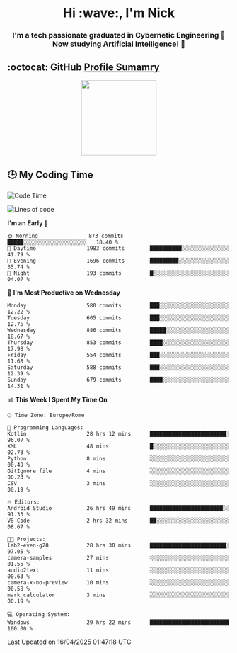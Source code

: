 <h1 align="center">Hi :wave:, I'm Nick</h1>

<h3 align="center">I'm a tech passionate graduated in Cybernetic Engineering 🤖<br>
Now studying Artificial Intelligence! 🧠</h3>


## :octocat: GitHub <a href="https://github.com/vn7n24fzkq/github-profile-summary-cards">Profile Sumamry</a>

<p align="center">
   <img style="height:170px;display:inline-block"  src="http://github-profile-summary-cards.vercel.app/api/cards/profile-details?username=CodeClimberNT&theme=github_dark" />
<!--    <img style="height:170px;display:inline-block"  src="http://github-profile-summary-cards.vercel.app/api/cards/repos-per-language?username=CodeClimberNT&theme=github_dark&exclude=" /> -->
</p>

 ## :clock3: My Coding Time 
 
<!--START_SECTION:waka-->
![Code Time](http://img.shields.io/badge/Code%20Time-534%20hrs%2051%20mins-blue)

![Lines of code](https://img.shields.io/badge/From%20Hello%20World%20I%27ve%20Written-5.0%20million%20lines%20of%20code-blue)

**I'm an Early 🐤** 

```text
🌞 Morning                873 commits         █████░░░░░░░░░░░░░░░░░░░░   18.40 % 
🌆 Daytime                1983 commits        ██████████░░░░░░░░░░░░░░░   41.79 % 
🌃 Evening                1696 commits        █████████░░░░░░░░░░░░░░░░   35.74 % 
🌙 Night                  193 commits         █░░░░░░░░░░░░░░░░░░░░░░░░   04.07 % 
```
📅 **I'm Most Productive on Wednesday** 

```text
Monday                   580 commits         ███░░░░░░░░░░░░░░░░░░░░░░   12.22 % 
Tuesday                  605 commits         ███░░░░░░░░░░░░░░░░░░░░░░   12.75 % 
Wednesday                886 commits         █████░░░░░░░░░░░░░░░░░░░░   18.67 % 
Thursday                 853 commits         ████░░░░░░░░░░░░░░░░░░░░░   17.98 % 
Friday                   554 commits         ███░░░░░░░░░░░░░░░░░░░░░░   11.68 % 
Saturday                 588 commits         ███░░░░░░░░░░░░░░░░░░░░░░   12.39 % 
Sunday                   679 commits         ████░░░░░░░░░░░░░░░░░░░░░   14.31 % 
```


📊 **This Week I Spent My Time On** 

```text
🕑︎ Time Zone: Europe/Rome

💬 Programming Languages: 
Kotlin                   28 hrs 12 mins      ████████████████████████░   96.07 % 
XML                      48 mins             █░░░░░░░░░░░░░░░░░░░░░░░░   02.73 % 
Python                   8 mins              ░░░░░░░░░░░░░░░░░░░░░░░░░   00.49 % 
GitIgnore file           4 mins              ░░░░░░░░░░░░░░░░░░░░░░░░░   00.23 % 
CSV                      3 mins              ░░░░░░░░░░░░░░░░░░░░░░░░░   00.19 % 

🔥 Editors: 
Android Studio           26 hrs 49 mins      ███████████████████████░░   91.33 % 
VS Code                  2 hrs 32 mins       ██░░░░░░░░░░░░░░░░░░░░░░░   08.67 % 

🐱‍💻 Projects: 
lab2-even-g28            28 hrs 30 mins      ████████████████████████░   97.05 % 
camera-samples           27 mins             ░░░░░░░░░░░░░░░░░░░░░░░░░   01.55 % 
audio2text               11 mins             ░░░░░░░░░░░░░░░░░░░░░░░░░   00.63 % 
camera-x-no-preview      10 mins             ░░░░░░░░░░░░░░░░░░░░░░░░░   00.58 % 
mark_calculator          3 mins              ░░░░░░░░░░░░░░░░░░░░░░░░░   00.19 % 

💻 Operating System: 
Windows                  29 hrs 22 mins      █████████████████████████   100.00 % 
```


 Last Updated on 16/04/2025 01:47:18 UTC
<!--END_SECTION:waka-->

